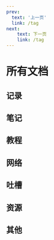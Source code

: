 ```yaml
---
prev:
  text: '上一页'
  link: /tag
next:
    text: 下一页
    link: /tag
---
```

<MouseEvent/>

<car/>

# 所有文档
## 记录
<!--@include: ./tags/tag1.md-->
## 笔记
<!--@include: ./tags/tag2.md-->
## 教程
<!--@include: ./tags/tag3.md-->
## 网络
<!--@include: ./tags/tag4.md-->
## 吐槽
<!--@include: ./tags/tag5.md-->
## 资源
<!--@include: ./tags/tag6.md-->
## 其他
<!--@include: ./tags/tag7.md-->
